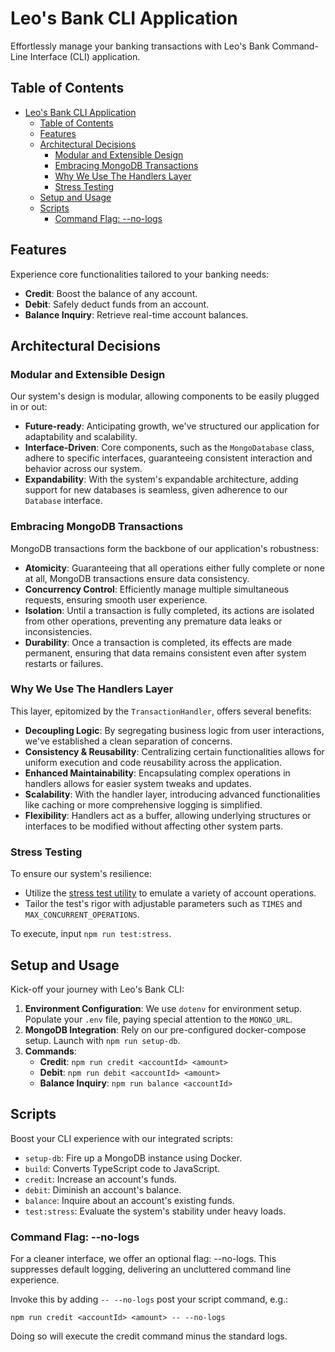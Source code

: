 # Leo's Bank CLI Application

Effortlessly manage your banking transactions with Leo's Bank Command-Line Interface (CLI) application.

## Table of Contents

- [Leo's Bank CLI Application](#leos-bank-cli-application)
  - [Table of Contents](#table-of-contents)
  - [Features](#features)
  - [Architectural Decisions](#architectural-decisions)
    - [Modular and Extensible Design](#modular-and-extensible-design)
    - [Embracing MongoDB Transactions](#embracing-mongodb-transactions)
    - [Why We Use The Handlers Layer](#why-we-use-the-handlers-layer)
    - [Stress Testing](#stress-testing)
  - [Setup and Usage](#setup-and-usage)
  - [Scripts](#scripts)
    - [Command Flag: --no-logs](#command-flag---no-logs)

## Features

Experience core functionalities tailored to your banking needs:

- **Credit**: Boost the balance of any account.
- **Debit**: Safely deduct funds from an account.
- **Balance Inquiry**: Retrieve real-time account balances.

## Architectural Decisions

### Modular and Extensible Design

Our system's design is modular, allowing components to be easily plugged in or out:

- **Future-ready**: Anticipating growth, we've structured our application for adaptability and scalability.
- **Interface-Driven**: Core components, such as the `MongoDatabase` class, adhere to specific interfaces, guaranteeing consistent interaction and behavior across our system.
- **Expandability**: With the system's expandable architecture, adding support for new databases is seamless, given adherence to our `Database` interface.

### Embracing MongoDB Transactions

MongoDB transactions form the backbone of our application's robustness:

- **Atomicity**: Guaranteeing that all operations either fully complete or none at all, MongoDB transactions ensure data consistency.
- **Concurrency Control**: Efficiently manage multiple simultaneous requests, ensuring smooth user experience.
- **Isolation**: Until a transaction is fully completed, its actions are isolated from other operations, preventing any premature data leaks or inconsistencies.
- **Durability**: Once a transaction is completed, its effects are made permanent, ensuring that data remains consistent even after system restarts or failures.

### Why We Use The Handlers Layer

This layer, epitomized by the `TransactionHandler`, offers several benefits:

- **Decoupling Logic**: By segregating business logic from user interactions, we've established a clean separation of concerns.
- **Consistency & Reusability**: Centralizing certain functionalities allows for uniform execution and code reusability across the application.
- **Enhanced Maintainability**: Encapsulating complex operations in handlers allows for easier system tweaks and updates.
- **Scalability**: With the handler layer, introducing advanced functionalities like caching or more comprehensive logging is simplified.
- **Flexibility**: Handlers act as a buffer, allowing underlying structures or interfaces to be modified without affecting other system parts.

### Stress Testing

To ensure our system's resilience:

- Utilize the [stress test utility](./src/tests/stress.test.ts) to emulate a variety of account operations.
- Tailor the test's rigor with adjustable parameters such as `TIMES` and `MAX_CONCURRENT_OPERATIONS`.

To execute, input `npm run test:stress`.

## Setup and Usage

Kick-off your journey with Leo's Bank CLI:

1. **Environment Configuration**: We use `dotenv` for environment setup. Populate your `.env` file, paying special attention to the `MONGO_URL`.
2. **MongoDB Integration**: Rely on our pre-configured docker-compose setup. Launch with `npm run setup-db`.
3. **Commands**:
   - **Credit**: `npm run credit <accountId> <amount>`
   - **Debit**: `npm run debit <accountId> <amount>`
   - **Balance Inquiry**: `npm run balance <accountId>`

## Scripts

Boost your CLI experience with our integrated scripts:

- `setup-db`: Fire up a MongoDB instance using Docker.
- `build`: Converts TypeScript code to JavaScript.
- `credit`: Increase an account's funds.
- `debit`: Diminish an account's balance.
- `balance`: Inquire about an account's existing funds.
- `test:stress`: Evaluate the system's stability under heavy loads.

### Command Flag: --no-logs

For a cleaner interface, we offer an optional flag: --no-logs. This suppresses default logging, delivering an uncluttered command line experience.

Invoke this by adding `-- --no-logs` post your script command, e.g.:

`npm run credit <accountId> <amount> -- --no-logs`

Doing so will execute the credit command minus the standard logs.
